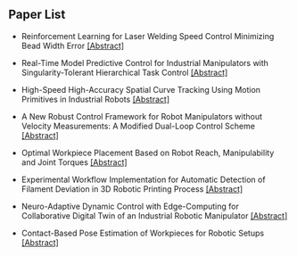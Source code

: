 ## Paper List

- Reinforcement Learning for Laser Welding Speed Control Minimizing Bead Width Error
[[Abstract]](https://events.infovaya.com/presentation?id=95021)

- Real-Time Model Predictive Control for Industrial Manipulators with Singularity-Tolerant Hierarchical Task Control
[[Abstract]](https://events.infovaya.com/presentation?id=95024)

- High-Speed High-Accuracy Spatial Curve Tracking Using Motion Primitives in Industrial Robots
[[Abstract]](https://events.infovaya.com/presentation?id=95027)

- A New Robust Control Framework for Robot Manipulators without Velocity Measurements: A Modified Dual-Loop Control Scheme
[[Abstract]](https://events.infovaya.com/presentation?id=95030)

- Optimal Workpiece Placement Based on Robot Reach, Manipulability and Joint Torques
[[Abstract]](https://events.infovaya.com/presentation?id=95033)

- Experimental Workflow Implementation for Automatic Detection of Filament Deviation in 3D Robotic Printing Process
[[Abstract]](https://events.infovaya.com/presentation?id=95036)

- Neuro-Adaptive Dynamic Control with Edge-Computing for Collaborative Digital Twin of an Industrial Robotic Manipulator
[[Abstract]](https://events.infovaya.com/presentation?id=95039)

- Contact-Based Pose Estimation of Workpieces for Robotic Setups
[[Abstract]](https://events.infovaya.com/presentation?id=95042)

